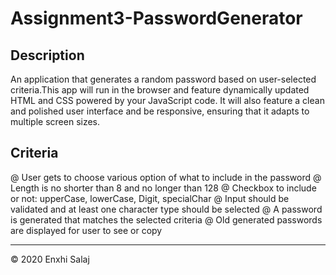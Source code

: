 # Assignment3-PasswordGenerator

## Description

An application that generates a random password based on user-selected criteria.This app will run in the browser and feature dynamically updated HTML and CSS powered by your JavaScript code. It will also feature a clean and polished user interface and be responsive, ensuring that it adapts to multiple screen sizes.

## Criteria

@ User gets to choose various option of what to include in the password
@ Length is no shorter than 8 and no longer than 128
@ Checkbox to include or not: upperCase, lowerCase, Digit, specialChar
@ Input should be validated and at least one character type should be selected
@ A password is generated that matches the selected criteria
@ Old generated passwords are displayed for user to see or copy

---
© 2020  Enxhi Salaj 
